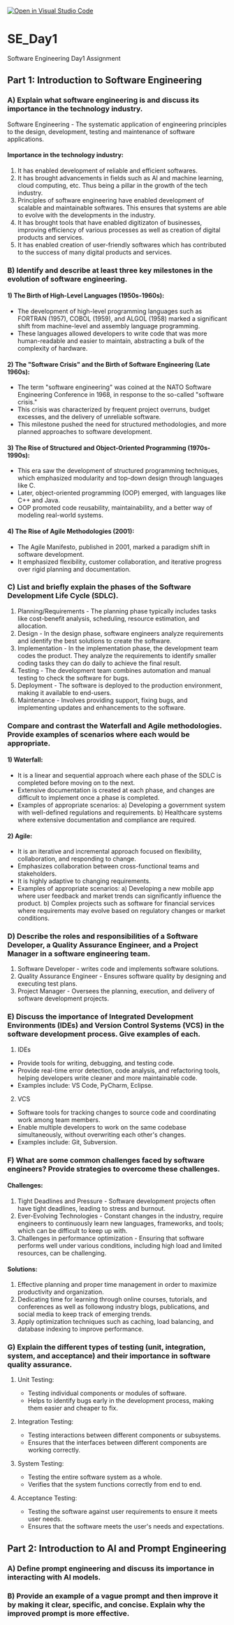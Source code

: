 [![Open in Visual Studio Code](https://classroom.github.com/assets/open-in-vscode-2e0aaae1b6195c2367325f4f02e2d04e9abb55f0b24a779b69b11b9e10269abc.svg)](https://classroom.github.com/online_ide?assignment_repo_id=18427094&assignment_repo_type=AssignmentRepo)
# SE_Day1
Software Engineering Day1 Assignment

## Part 1: Introduction to Software Engineering

### A) Explain what software engineering is and discuss its importance in the technology industry.
Software Engineering - The systematic application of engineering principles to the design, development, testing and maintenance of software applications.

#### Importance in the technology industry: 
1) It has enabled development of reliable and efficient softwares.
2) It has brought advancements in fields such as AI and machine learning, cloud computing, etc. Thus being a pillar in the growth of the tech industry.
3) Principles of software engineering have enabled development of scalable and maintainable softwares. This ensures that systems are able to evolve with the developments in the industry.
4) It has brought tools that have enabled digitizaton of businesses, improving efficiency of various processes as well as creation of digital products and services.
5) It has enabled creation of user-friendly softwares which has contributed to the success of many digital products and services.
 

### B) Identify and describe at least three key milestones in the evolution of software engineering.

#### 1) The Birth of High-Level Languages (1950s-1960s):
- The development of high-level programming languages such as FORTRAN (1957), COBOL (1959), and ALGOL (1958) marked a significant shift from machine-level and assembly language programming.
- These languages allowed developers to write code that was more human-readable and easier to maintain, abstracting a bulk of the complexity of hardware.
  
#### 2) The "Software Crisis" and the Birth of Software Engineering (Late 1960s):
- The term "software engineering" was coined at the NATO Software Engineering Conference in 1968, in response to the so-called "software crisis."
- This crisis was characterized by frequent project overruns, budget excesses, and the delivery of unreliable software.
- This milestone pushed the need for structured methodologies, and more planned approaches to software development.

#### 3) The Rise of Structured and Object-Oriented Programming (1970s-1990s):
- This era saw the development of structured programming techniques, which emphasized modularity and top-down design through languages like C.
- Later, object-oriented programming (OOP) emerged, with languages like C++ and Java.
- OOP promoted code reusability, maintainability, and a better way of modeling real-world systems.

#### 4) The Rise of Agile Methodologies (2001):
- The Agile Manifesto, published in 2001, marked a paradigm shift in software development.
- It emphasized flexibility, customer collaboration, and iterative progress over rigid planning and documentation.


### C) List and briefly explain the phases of the Software Development Life Cycle (SDLC).
1) Planning/Requirements - The planning phase typically includes tasks like cost-benefit analysis, scheduling, resource estimation, and allocation.
2) Design - In the design phase, software engineers analyze requirements and identify the best solutions to create the software.
3) Implementation - In the implementation phase, the development team codes the product. They analyze the requirements to identify smaller coding tasks they can do daily to achieve the final result.
4) Testing - The development team combines automation and manual testing to check the software for bugs.
5) Deployment - The software is deployed to the production environment, making it available to end-users.
6) Maintenance - Involves providing support, fixing bugs, and implementing updates and enhancements to the software.


### Compare and contrast the Waterfall and Agile methodologies. Provide examples of scenarios where each would be appropriate.
#### 1) Waterfall:
- It is a linear and sequential approach where each phase of the SDLC is completed before moving on to the next.
- Extensive documentation is created at each phase, and changes are difficult to implement once a phase is completed.
- Examples of appropriate scenarios:
  a) Developing a government system with well-defined regulations and requirements.
  b) Healthcare systems where extensive documentation and compliance are required.

#### 2) Agile:
- It is an iterative and incremental approach focused on flexibility, collaboration, and responding to change.
- Emphasizes collaboration between cross-functional teams and stakeholders.
- It is highly adaptive to changing requirements.
- Examples of appropriate scenarios:
  a) Developing a new mobile app where user feedback and market trends can significantly influence the product.
  b) Complex projects such as software for financial services where requirements may evolve based on regulatory changes or market conditions.



### D) Describe the roles and responsibilities of a Software Developer, a Quality Assurance Engineer, and a Project Manager in a software engineering team.
1) Software Developer - writes code and implements software solutions.
2) Quality Assurance Engineer - Ensures software quality by designing and executing test plans.
3) Project Manager - Oversees the planning, execution, and delivery of software development projects.


### E) Discuss the importance of Integrated Development Environments (IDEs) and Version Control Systems (VCS) in the software development process. Give examples of each.
1) IDEs
- Provide tools for writing, debugging, and testing code.
- Provide real-time error detection, code analysis, and refactoring tools, helping developers write cleaner and more maintainable code.
- Examples include: VS Code, PyCharm, Eclipse.
  
2) VCS
- Software tools for tracking changes to source code and coordinating work among team members.
- Enable multiple developers to work on the same codebase simultaneously, without overwriting each other's changes.
- Examples include: Git, Subversion.


### F) What are some common challenges faced by software engineers? Provide strategies to overcome these challenges.
#### Challenges:
1) Tight Deadlines and Pressure - Software development projects often have tight deadlines, leading to stress and burnout.
2) Ever-Evolving Technologies - Constant changes in the industry, require engineers to continuously learn new languages, frameworks, and tools; which can be difficult to keep up with.
3) Challenges in performance optimization - Ensuring that software performs well under various conditions, including high load and limited resources, can be challenging.

#### Solutions:
1) Effective planning and proper time management in order to maximize productivity and organization.
2) Dedicating time for learning through online courses, tutorials, and conferences as well as followong industry blogs, publications, and social media to keep track of emerging trends.
3) Apply optimization techniques such as caching, load balancing, and database indexing to improve performance.


### G) Explain the different types of testing (unit, integration, system, and acceptance) and their importance in software quality assurance.
1) Unit Testing:
   - Testing individual components or modules of software.
   - Helps to identify bugs early in the development process, making them easier and cheaper to fix.
     
2) Integration Testing:
   - Testing interactions between different components or subsystems.
   - Ensures that the interfaces between different components are working correctly.
     
3) System Testing:
   - Testing the entire software system as a whole.
   - Verifies that the system functions correctly from end to end.
     
4) Acceptance Testing:
   - Testing the software against user requirements to ensure it meets user needs.
   -  Ensures that the software meets the user's needs and expectations.
  


## Part 2: Introduction to AI and Prompt Engineering


### A) Define prompt engineering and discuss its importance in interacting with AI models.


### B) Provide an example of a vague prompt and then improve it by making it clear, specific, and concise. Explain why the improved prompt is more effective.
